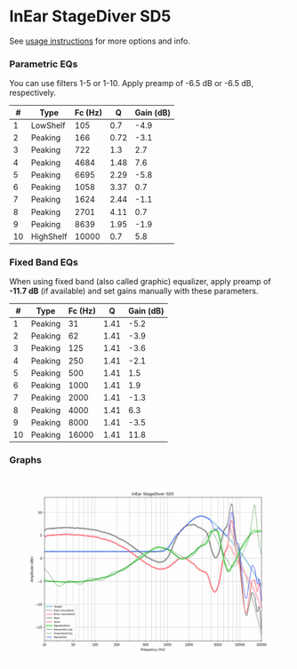 # InEar StageDiver SD5
See [usage instructions](https://github.com/jaakkopasanen/AutoEq#usage) for more options and info.

### Parametric EQs
You can use filters 1-5 or 1-10. Apply preamp of -6.5 dB or -6.5 dB, respectively.

|   # | Type      |   Fc (Hz) |    Q |   Gain (dB) |
|-----|-----------|-----------|------|-------------|
|   1 | LowShelf  |       105 | 0.7  |        -4.9 |
|   2 | Peaking   |       166 | 0.72 |        -3.1 |
|   3 | Peaking   |       722 | 1.3  |         2.7 |
|   4 | Peaking   |      4684 | 1.48 |         7.6 |
|   5 | Peaking   |      6695 | 2.29 |        -5.8 |
|   6 | Peaking   |      1058 | 3.37 |         0.7 |
|   7 | Peaking   |      1624 | 2.44 |        -1.1 |
|   8 | Peaking   |      2701 | 4.11 |         0.7 |
|   9 | Peaking   |      8639 | 1.95 |        -1.9 |
|  10 | HighShelf |     10000 | 0.7  |         5.8 |

### Fixed Band EQs
When using fixed band (also called graphic) equalizer, apply preamp of **-11.7 dB** (if available) and set gains manually with these parameters.

|   # | Type    |   Fc (Hz) |    Q |   Gain (dB) |
|-----|---------|-----------|------|-------------|
|   1 | Peaking |        31 | 1.41 |        -5.2 |
|   2 | Peaking |        62 | 1.41 |        -3.9 |
|   3 | Peaking |       125 | 1.41 |        -3.6 |
|   4 | Peaking |       250 | 1.41 |        -2.1 |
|   5 | Peaking |       500 | 1.41 |         1.5 |
|   6 | Peaking |      1000 | 1.41 |         1.9 |
|   7 | Peaking |      2000 | 1.41 |        -1.3 |
|   8 | Peaking |      4000 | 1.41 |         6.3 |
|   9 | Peaking |      8000 | 1.41 |        -3.5 |
|  10 | Peaking |     16000 | 1.41 |        11.8 |

### Graphs
![](./InEar%20StageDiver%20SD5.png)
